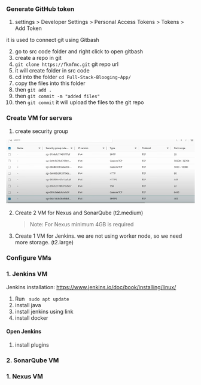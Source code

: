### Generate GitHub token

1. settings > Developer Settings > Personal Access Tokens > Tokens > Add Token

it is used to connect git using Gitbash

2. go to src code folder and right click to open gitbash
3. create a repo in git
4. `git clone https://fkmfmc.git` git repo url
5. it will create folder in src code
6. cd into the folder `cd Full-Stack-Blooging-App/`
7. copy the files into this folder
8. then `git add .`
9. then `git commit -m "added files"`
10. then `git commit` it will upload the files to the git repo

### Create VM for servers

1. create security group
   
![image alt](https://github.com/KarampudiKarthik/Devops-Projects/blob/main/images/2.PNG?raw=true)

2. Create 2 VM for Nexus and SonarQube (t2.medium)
   > Note: For Nexus minimum 4GB is required
3. Create 1 VM for Jenkins. we are not using worker node, so we need more storage. (t2.large)

### Configure VMs
### 1. Jenkins VM

Jenkins installation: https://www.jenkins.io/doc/book/installing/linux/

1. Run ` sudo apt update`
2. install java
3. install jenkins using link
4. install docker

#### Open Jenkins
1. install plugins

### 2. SonarQube VM

### 1. Nexus VM















